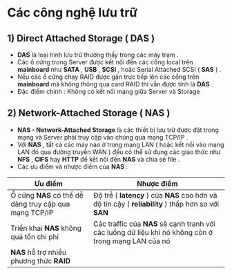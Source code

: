 # Các công nghệ lưu trữ
## **1) Direct Attached Storage ( DAS )**
- **DAS** là loại hình lưu trữ thường thấy trong các máy trạm .
- Các ổ cứng trong Server được kết nối đến các cổng local trên **mainboard** như **SATA** , **USB** , **SCSI** , hoặc Serial Attached SCSI ( **SAS** ) .
- Nếu các ổ cứng chạy RAID được gắn trực tiếp lên các cổng trên **mainboard** mà không thông qua card RAID thì vẫn được tính là **DAS** .
- Đặc điểm chính : Không có kết nối mạng giữa Server và Storage
## **2) Network-Attached Storage ( NAS )**
- **NAS - Network-Attached Storage** là các thiết bị lưu trữ được đặt trong mạng và Server phải truy cập vào chúng qua mạng TCP/IP .
- Với **NAS** , tất cả các máy nào ở trong mạng LAN ( hoặc kết nối vào mạng LAN đó qua đường truyền WAN ) đều có thể sử dụng các giao thức như **NFS** , **CIFS** hay **HTTP** để kết nối đến **NAS** và chia sẻ file .
- Các ưu điểm và nhược điểm của **NAS** :

| **Ưu điểm** | **Nhược điểm** |
|-------------|----------------|
| Ổ cứng **NAS** có thể dễ dàng truy cập qua mạng TCP/IP | Độ trễ ( **latency** ) của **NAS** cao hơn và độ tin cậy ( **reliability** ) thấp hơn so với **SAN**
| Triển khai **NAS** không quá tốn chi phí | Các traffic của **NAS** sẽ cạnh tranh với các luồng dữ liệu khi nó không còn ở trong mạng LAN của nó |
| **NAS** hỗ trợ nhiều phương thức **RAID** | 